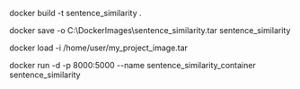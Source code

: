 docker build -t sentence_similarity .

docker save -o C:\DockerImages\sentence_similarity.tar sentence_similarity

docker load -i /home/user/my_project_image.tar

docker run -d -p 8000:5000 --name sentence_similarity_container sentence_similarity
